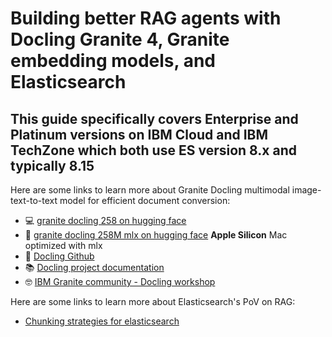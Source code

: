 # Building better RAG agents with Docling Granite 4, Granite embedding models, and Elasticsearch 
## This guide specifically covers Enterprise and Platinum versions on IBM Cloud and IBM TechZone which both use ES version 8.x and typically 8.15

Here are some links to learn more about Granite Docling multimodal image-text-to-text model for efficient document conversion:
- 💻 [granite docling 258 on hugging face](https://huggingface.co/ibm-granite/granite-docling-258M)
- 🍎 [granite docling 258M mlx on hugging face](https://huggingface.co/ibm-granite/granite-docling-258M-mlx) **Apple Silicon** Mac optimized with mlx
- 🚀 [Docling Github](https://github.com/docling-project/docling/blob/main/README.md)
- 📚 [Docling project documentation](https://docling-project.github.io/docling/)
- 🤓 [IBM Granite community - Docling workshop](https://ibm-granite-community.github.io/docling-workshop/)

Here are some links to learn more about Elasticsearch's PoV on RAG:
- [Chunking strategies for elasticsearch](https://www.elastic.co/search-labs/blog/chunking-strategies-elasticsearch)

